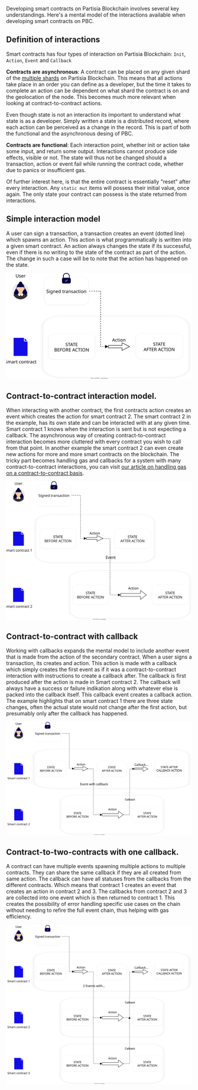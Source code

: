 Developing smart contracts on Partisia Blockchain involves several key understandings. Here's a mental model of the
interactions available when developing smart contracts on PBC.

## Definition of interactions

Smart contracts has four types of interaction on Partisia Blockchain:
`Init`,
`Action`,
`Event` and
`Callback`

**Contracts are asynchronous**: A contract can be placed on any given shard of
the [multiple shards](../pbc-fundamentals/sharding.md) on Partisia Blockchain. This means that all actions take place in
an order you can define as a developer, but the time it takes to complete an action can be dependent on what shard the
contract is on and the geolocation of the node. This becomes much more relevant when looking at contract-to-contract
actions.

Even though state is not an interaction its important to understand what state is as a developer. Simply written a state
is a distributed record, where each action can be perceived as a change in the record. This is part of both the
functional and the asynchronous desing of PBC.

**Contracts are functional**: Each interaction point, whether init or action take some input, and return some output.
Interactions cannot produce side effects, visible or not. The state will thus not be changed should a transaction,
action or event fail while running the contract code, whether due to panics or insufficient gas.

Of further interest here, is that the entire contract is essentially "reset" after every interaction. Any `static mut`
items will possess their initial value, once again. The only state your contract can possess is the state returned from
interactions.

## Simple interaction model

A user can sign a transaction, a transaction creates an event (dotted line) which spawns an action. This action is what
programmatically is written into a given smart contract. An action always changes the state if its successful, even if
there is no writing to the state of the contract as part of the action. The change in such a case will be to note that
the action has happened on the state.

![SmartContractMentalModelSimple.svg](mental-models/SmartContractMentalModelSimple.svg)

## Contract-to-contract interaction model.

When interacting with another contract, the first contracts action creates an event which creates the action for smart
contract 2. The smart contract 2 in the
example, has its own state and
can be interacted with at any given time. Smart contract 1 knows when the interaction is sent but is not expecting a
callback. The asynchronous way of creating contract-to-contract interaction becomes more
cluttered with every contract you wish to call from that point. In another example the smart contract 2 can even create
new actions for more and more smart contracts on the blockchain. The tricky part becomes handling gas and callbacks for
a system with many contract-to-contract interactions, you can
visit [our article on handling gas on a contract-to-contract basis](gas/contract-to-contract-gas-estimation.md).

![SmartContractMentalModelcontract-to-contract.svg](mental-models%2FSmartContractMentalModelcontract-to-contract.svg)

## Contract-to-contract with callback

Working with callbacks expands the mental model to include another event that is made from the action of the secondary
contract. When a user signs a transaction, its creates and action. This action is made with a callback which simply
creates the first event as if it was a contract-to-contract interaction with instructions to create a callback after.
The callback is first produced after the action is made in Smart contract 2. The callback will always have a success or
failure indikation along with whatever else is packed into the callback itself. This callback event creates a callback
action. The example highlights that on smart contract 1 there are three state changes, often the actual state would not
change after the first action, but presumably only after the callback has happened.

![SmartContractMentalModelWithCallback.svg](mental-models%2FSmartContractMentalModelWithCallback.svg)

## Contract-to-two-contracts with one callback.

A contract can have multiple events spawning multiple actions to multiple contracts. They can share the same callback if
they are all created from same action. The callback can have all statuses from the callbacks from the different
contracts. Which means that contract 1 creates an event that creates an action in contract 2 and 3. The callbacks from
contract 2 and 3 are collected into one event which is then returned to contract 1. This creates the possibility of
error handling specific use cases on the chain without needing to refire the full event chain, thus helping with gas
efficiency.

![SmartContractMentalModelTwoActionsOneCallback.svg](mental-models%2FSmartContractMentalModelTwoActionsOneCallback.svg)
